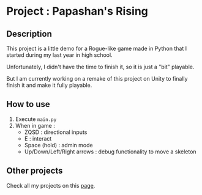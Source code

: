# Project : Papashan's Rising

## Description
This project is a little demo for a Rogue-like game made in Python that I started during my last year in high school.

Unfortunately, I didn't have the time to finish it, so it is just a "bit" playable.  

But I am currently working on a remake of this project on Unity to finally finish it and make it fully playable.

## How to use
1) Execute `main.py`
2) When in game :
   - ZQSD : directional inputs
   - E : interact
   - Space (hold) : admin mode
   - Up/Down/Left/Right arrows : debug functionality to move a skeleton

## Other projects
Check all my projects on this [page](https://github.com/ToxikSkrrt/Projects).
